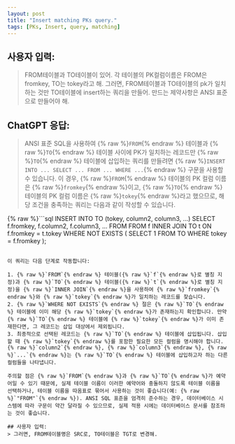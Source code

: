 ```yaml
---
layout: post
title: "Insert matching PKs query."
tags: [PKs, Insert, query, matching]
---
```


## 사용자 입력:
> FROM테이블과 TO테이블이 있어. 각 테이블의 PK컬럼이름은   FROM은 fromkey, TO는 tokey라고 해. 그러면,   FROM테이블과 TO테이블의 pk가 일치하는 것만 TO테이블에 insert하는 쿼리을 만들어. 만드는 제약사항은 ANSI 표준으로 만들어야 해.

## ChatGPT 응답:
> ANSI 표준 SQL을 사용하여 {% raw %}`FROM`{% endraw %} 테이블과 {% raw %}`TO`{% endraw %} 테이블 사이에 PK가 일치하는 레코드만 {% raw %}`TO`{% endraw %} 테이블에 삽입하는 쿼리를 만들려면 {% raw %}`INSERT INTO ... SELECT ... FROM ... WHERE ...`{% endraw %} 구문을 사용할 수 있습니다. 이 경우, {% raw %}`FROM`{% endraw %} 테이블의 PK 컬럼 이름은 {% raw %}`fromkey`{% endraw %}이고, {% raw %}`TO`{% endraw %} 테이블의 PK 컬럼 이름은 {% raw %}`tokey`{% endraw %}라고 했으므로, 해당 조건을 충족하는 쿼리는 다음과 같이 작성할 수 있습니다.

{% raw %}```sql
INSERT INTO TO (tokey, column2, column3, ...)
SELECT f.fromkey, f.column2, f.column3, ...
FROM FROM f
INNER JOIN TO t ON f.fromkey = t.tokey
WHERE NOT EXISTS (
    SELECT 1 FROM TO WHERE tokey = f.fromkey
);
```{% endraw %}

이 쿼리는 다음 단계로 작동합니다:

1. {% raw %}`FROM`{% endraw %} 테이블({% raw %}`f`{% endraw %}로 별칭 지정)과 {% raw %}`TO`{% endraw %} 테이블({% raw %}`t`{% endraw %}로 별칭 지정)을 {% raw %}`INNER JOIN`{% endraw %}을 사용하여 {% raw %}`fromkey`{% endraw %}와 {% raw %}`tokey`{% endraw %}가 일치하는 레코드를 찾습니다.
2. {% raw %}`WHERE NOT EXISTS`{% endraw %} 절은 {% raw %}`TO`{% endraw %} 테이블에 이미 해당 {% raw %}`tokey`{% endraw %}가 존재하는지 확인합니다. 만약 {% raw %}`TO`{% endraw %} 테이블에 {% raw %}`tokey`{% endraw %}가 이미 존재한다면, 그 레코드는 삽입 대상에서 제외됩니다.
3. 최종적으로 선택된 레코드는 {% raw %}`TO`{% endraw %} 테이블에 삽입됩니다. 삽입할 때 {% raw %}`tokey`{% endraw %}를 포함한 필요한 모든 컬럼을 명시해야 합니다. {% raw %}`column2`{% endraw %}, {% raw %}`column3`{% endraw %}, {% raw %}`...`{% endraw %}는 {% raw %}`TO`{% endraw %} 테이블에 삽입하고자 하는 다른 컬럼들을 나타냅니다.

주의할 점은 {% raw %}`FROM`{% endraw %}과 {% raw %}`TO`{% endraw %}가 예약어일 수 있기 때문에, 실제 테이블 이름이 이러한 예약어와 충돌하지 않도록 테이블 이름을 선택하거나, 테이블 이름을 따옴표로 묶어서 사용하는 것이 좋습니다(예: {% raw %}`"FROM"`{% endraw %}). ANSI SQL 표준을 엄격히 준수하는 경우, 데이터베이스 시스템에 따라 구문이 약간 달라질 수 있으므로, 실제 적용 시에는 데이터베이스 문서를 참조하는 것이 좋습니다.

## 사용자 입력:
> 그러면, FROM테이블명은 SRC로, TO테이블은 TGT로 변경해.

